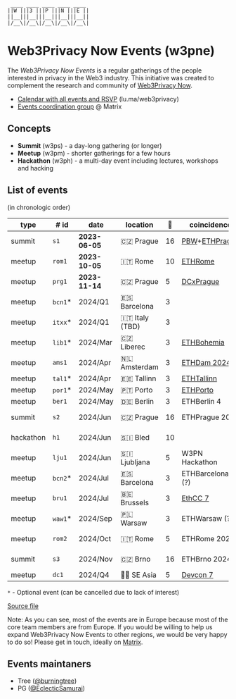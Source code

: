 <!--
!!!!!!!!!!!!!!!!!!!!!!!!!!!!!!!!!!!!!!!!!
DO NOT EDIT THIS FILE DIRECLY
EDIT "./README.tpl.eta" INSTEAD
!!!!!!!!!!!!!!!!!!!!!!!!!!!!!!!!!!!!!!!!!
-->

```
 ____ ____ ____ ____ ____ 
||W |||3 |||P |||N |||E ||
||__|||__|||__|||__|||__||
|/__\|/__\|/__\|/__\|/__\|
```

# Web3Privacy Now Events (w3pne)

The _Web3Privacy Now Events_ is a regular gatherings of the people interested in
privacy in the Web3 industry. This initiative was created to complement the
research and community of [Web3Privacy Now](https://web3privacy.info).

- [Calendar with all events and RSVP](https://lu.ma/web3privacy) (lu.ma/web3privacy)
- [Events coordination group](https://matrix.to/#/#w3p-events:gwei.cz) @ Matrix

## Concepts

- **Summit** (w3ps) - a day-long gathering (or longer)
- **Meetup** (w3pm) - shorter gatherings for a few hours
- **Hackathon** (w3ph) - a multi-day event including lectures, workshops and hacking

## List of events

(in chronologic order)

| type | # id | date | location | 🎰 | coincidence | dri | links |
| --- | --- | --- | --- | --- | --- | --- | --- |
| summit | `s1` | **2023-06-05** | 🇨🇿 Prague | 16 | [PBW](https://prgblockweek.com/)+[ETHPrague](https://ethprague.com/) | Tree | [web](https://prague.web3privacy.info/), [git](https://github.com/web3privacy/w3ps1) |
| meetup | `rom1` | **2023-10-05** | 🇮🇹 Rome | 10 | [ETHRome](https://ethrome.org/) | PG | [web](https://lu.ma/web3privacynow_rome) |
| meetup | `prg1` | **2023-11-14** | 🇨🇿 Prague | 5 | [DCxPrague](https://dcxprague.org/) | Tree | [web](https://lu.ma/w3pm-prg1) |
| meetup | `bcn1`* | 2024/Q1 | 🇪🇸 Barcelona | 3 |  | Tree (+1) |  |
| meetup | `itxx`* | 2024/Q1 | 🇮🇹 Italy (TBD) | 3 |  | PG |  |
| meetup | `lib1`* | 2024/Mar | 🇨🇿 Liberec | 3 | [ETHBohemia](https://ethbohemia.ethevents.club/) | Tree |  |
| meetup | `ams1` | 2024/Apr | 🇳🇱 Amsterdam | 3 | [ETHDam 2024](https://www.ethdam.com/) | PG (+2) |  |
| meetup | `tal1`* | 2024/Apr | 🇪🇪 Tallinn | 3 | [ETHTallinn](https://www.ethtallinn.org/) | - |  |
| meetup | `por1`* | 2024/May | 🇵🇹 Porto | 3 | [ETHPorto](https://ethporto.org/) | - |  |
| meetup | `ber1` | 2024/May | 🇩🇪 Berlin | 3 | ETHBerlin 4 | Tree |  |
| summit | `s2` | 2024/Jun | 🇨🇿 Prague | 16 | ETHPrague 2024 | Tree (+3) |  |
| hackathon | `h1` | 2024/Jun | 🇸🇮 Bled | 10 |  | Tree (+3) |  |
| meetup | `lju1` | 2024/Jun | 🇸🇮 Ljubljana | 5 | W3PN Hackathon | Tree (+3) |  |
| meetup | `bcn2`* | 2024/Jul | 🇪🇸 Barcelona | 3 | ETHBarcelona (?) | - |  |
| meetup | `bru1` | 2024/Jul | 🇧🇪 Brussels | 3 | [EthCC 7](https://www.ethcc.io/) | Mykola (+1) |  |
| meetup | `waw1`* | 2024/Sep | 🇵🇱 Warsaw | 3 | ETHWarsaw (?) | Tree |  |
| meetup | `rom2` | 2024/Oct | 🇮🇹 Rome | 5 | ETHRome 2024 | PG (+1) |  |
| summit | `s3` | 2024/Nov | 🇨🇿 Brno | 16 | ETHBrno 2024 | Tree (+3) |  |
| meetup | `dc1` | 2024/Q4 | 🏴‍☠️ SE Asia | 5 | [Devcon 7](https://devcon.org/) | - |  |

`*` - Optional event (can be cancelled due to lack of interest)

[Source file](./events/events.yaml)

Note: As you can see, most of the events are in Europe because most of the core team members are from Europe. If you would be willing to help us expand Web3Privacy Now Events to other regions, we would be very happy to do so! Please get in touch, ideally on [Matrix](https://matrix.web3privacy.info/).

## Events maintaners

- Tree ([@burningtree](https://github.com/burningtree))
- PG ([@EclecticSamurai](https://github.com/EclecticSamurai))
